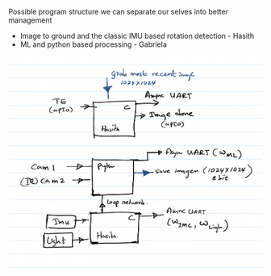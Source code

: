 Possible program structure we can separate our selves into better management 
- Image to ground and the classic IMU based rotation detection - Hasith
- ML and python based processing - Gabriela 

![](res/Pasted%20image%2020241106201609.png)